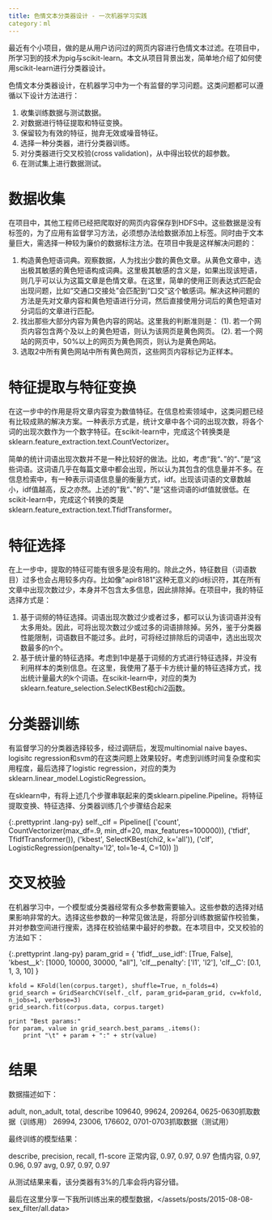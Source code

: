 ```yaml
---
title: 色情文本分类器设计 - 一次机器学习实践
category：ml
---
```


最近有个小项目，做的是从用户访问过的网页内容进行色情文本过滤。在项目中，所学习到的技术为pig与scikit-learn。本文从项目背景出发，简单地介绍了如何使用scikit-learn进行分类器设计。

色情文本分类器设计，在机器学习中为一个有监督的学习问题。这类问题都可以遵循以下设计方法进行：

1. 收集训练数据与测试数据。
2. 对数据进行特征提取和特征变换。
3. 保留较为有效的特征，抛弃无效或噪音特征。
4. 选择一种分类器，进行分类器训练。
5. 对分类器进行交叉校验(cross validation)，从中得出较优的超参数。
6. 在测试集上进行数据测试。


# 数据收集 #
在项目中，其他工程师已经把爬取好的网页内容保存到HDFS中。这些数据是没有标签的，为了应用有监督学习方法，必须想办法给数据添加上标签。同时由于文本量巨大，需选择一种较为廉价的数据标注方法。在项目中我是这样解决问题的：

1. 构造黄色短语词典。观察数据，人为找出少数的黄色文章。从黄色文章中，选出极其敏感的黄色短语构成词典。这里极其敏感的含义是，如果出现该短语，则几乎可以认为这篇文章是色情文章。在这里，简单的使用正则表达式匹配会出现问题，比如“交通口交接处”会匹配到“口交”这个敏感词。解决这种问题的方法是先对文章内容和黄色短语进行分词，然后直接使用分词后的黄色短语对分词后的文章进行匹配。
2. 找出那些大部分内容为黄色内容的网站。这里我的判断准则是：
    (1). 若一个网页内容包含两个及以上的黄色短语，则认为该网页是黄色网页。
    (2). 若一个网站的网页中，50%以上的网页为黄色网页，则认为是黄色网站。
3. 选取2中所有黄色网站中所有黄色网页，这些网页内容标记为正样本。


# 特征提取与特征变换 #
在这一步中的作用是将文章内容变为数值特征。在信息检索领域中，这类问题已经有比较成熟的解决方案。一种表示方式是，统计文章中各个词的出现次数，将各个词的出现次数作为一个数字特征。在scikit-learn中，完成这个转换类是sklearn.feature_extraction.text.CountVectorizer。

简单的统计词语出现次数并不是一种比较好的做法。比如，考虑“我“、”的“、”是“这些词语。这词语几乎在每篇文章中都会出现，所以认为其包含的信息量并不多。在信息检索中，有一种表示词语信息量的衡量方式，idf。出现该词语的文章数越小，idf值越高，反之亦然。上述的”我“、”的“、”是“这些词语的idf值就很低。在scikit-learn中，完成这个转换的类是sklearn.feature_extraction.text.TfidfTransformer。


# 特征选择 #
在上一步中，提取的特征可能有很多是没有用的。除此之外，特征数目（词语数目）过多也会占用较多内存。比如像"apir8181"这种无意义的id标识符，其在所有文章中出现次数过少，本身并不包含太多信息，因此排除掉。在项目中，我的特征选择方式是：

1. 基于词频的特征选择。词语出现次数过少或者过多，都可以认为该词语并没有太多用处。因此，可将出现次数过少或过多的词语排除掉。另外，鉴于分类器性能限制，词语数目不能过多。此时，可将经过排除后的词语中，选出出现次数最多的n个。
2. 基于统计量的特征选择。考虑到1中是基于词频的方式进行特征选择，并没有利用样本的类别信息。在这里，我使用了基于卡方统计量的特征选择方式，找出统计量最大的k个词语。在scikit-learn中，对应的类为sklearn.feature_selection.SelectKBest和chi2函数。


# 分类器训练 #
有监督学习的分类器选择较多，经过调研后，发现multinomial naive bayes、logisitc regression和svm的在这类问题上效果较好。考虑到训练时间复杂度和实用程度，最后选择了logistic regression，对应的类为sklearn.linear_model.LogisticRegression。

在sklearn中，有将上述几个步骤串联起来的类sklearn.pipeline.Pipeline。将特征提取变换、特征选择、分类器训练几个步骤结合起来

{:.prettyprint .lang-py}
    self._clf = Pipeline([
        ('count', CountVectorizer(max_df=.9, min_df=20, max_features=100000)),
        ('tfidf', TfidfTransformer()),
        ('kbest', SelectKBest(chi2, k='all')),
        ('clf', LogisticRegression(penalty='l2', tol=1e-4, C=10))
    ])


# 交叉校验 #
在机器学习中，一个模型或分类器经常有众多参数需要输入。这些参数的选择对结果影响非常的大。选择这些参数的一种常见做法是，将部分训练数据留作校验集，并对参数空间进行搜索，选择在校验结果中最好的参数。在本项目中，交叉校验的方法如下：

{:.prettyprint .lang-py}
    param_grid = {
        'tfidf__use_idf': [True, False],
        'kbest__k': [1000, 10000, 30000, "all"],
        'clf__penalty': ['l1', 'l2'],
        'clf__C': [0.1, 1, 3, 10]
    }

    kfold = KFold(len(corpus.target), shuffle=True, n_folds=4)
    grid_search = GridSearchCV(self._clf, param_grid=param_grid, cv=kfold, n_jobs=1, verbose=3)
    grid_search.fit(corpus.data, corpus.target)

    print "Best params:"
    for param, value in grid_search.best_params_.items():
        print "\t" + param + ":" + str(value)

# 结果 #

数据描述如下：

adult, non_adult, total, describe
109640, 99624, 209264, 0625-0630抓取数据（训练用）
26994, 23006, 176602, 0701-0703抓取数据（测试用）

最终训练的模型结果：

describe, precision, recall, f1-score
正常内容, 0.97, 0.97, 0.97
色情内容, 0.97, 0.96, 0.97
avg, 0.97, 0.97, 0.97

从测试结果来看，该分类器有3%的几率会将内容分错。

最后在这里分享一下我所训练出来的模型数据，</assets/posts/2015-08-08-sex_filter/all.data>

